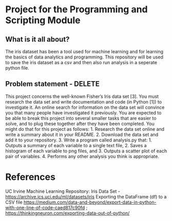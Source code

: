# Project for the Programming and Scripting Module

## What is it all about?

The iris dataset has been a tool used for machine learning and for learning the basics of data analytics and programming.
This repository will be used to save the iris dataset as a csv and then also run analysis in a seperate python file.


## Problem statement - DELETE
This project concerns the well-known Fisher’s Iris data set [3]. You must research the data set
and write documentation and code (in Python [1]) to investigate it. An online search for
information on the data set will convince you that many people have investigated it
previously. You are expected to be able to break this project into several smaller tasks that
are easier to solve, and to plug these together after they have been completed.
You might do that for this project as follows:
    1. Research the data set online and write a summary about it in your README.
    2. Download the data set and add it to your repository.
    3. Write a program called analysis.py that:
        1. Outputs a summary of each variable to a single text file,
        2. Saves a histogram of each variable to png files, and
        3. Outputs a scatter plot of each pair of variables.
        4. Performs any other analysis you think is appropriate.

# References

UC Irvine Machine Learning Repository: Iris Data Set - https://archive.ics.uci.edu/ml/datasets/iris
Exporting the DataFrame (df) to a CSV file https://medium.com/data-and-beyond/export-data-in-python-with-one-line-of-code-caed817c90fd ; https://thinkingneuron.com/exporting-data-out-of-python/